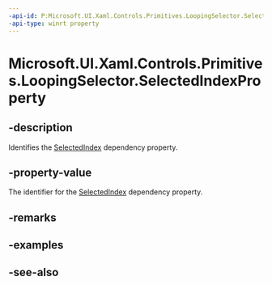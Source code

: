 ```yaml
---
-api-id: P:Microsoft.UI.Xaml.Controls.Primitives.LoopingSelector.SelectedIndexProperty
-api-type: winrt property
---
```


<!-- Property syntax
public Windows.UI.Xaml.DependencyProperty SelectedIndexProperty { get; }
-->

# Microsoft.UI.Xaml.Controls.Primitives.LoopingSelector.SelectedIndexProperty

## -description
Identifies the [SelectedIndex](loopingselector_selectedindex.md) dependency property.

## -property-value
The identifier for the [SelectedIndex](loopingselector_selectedindex.md) dependency property.

## -remarks

## -examples

## -see-also
